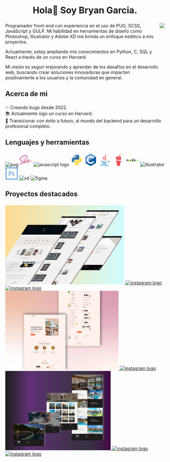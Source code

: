 <h1 align="center">Hola👋 Soy Bryan Garcia.</h1>

###

<img align="right" height="200" src="https://media.tenor.com/b4i7XITEcCIAAAAi/computer-games-computer-game.gif"  />

###

<p align="left">Programador front-end con experiencia en el uso de PUG, SCSS, JavaScript y GULP. Mi habilidad en herramientas de diseño como Photoshop, Illustrator y Adobe XD me brinda un enfoque estético a mis proyectos.

Actualmente, estoy ampliando mis conocimientos en Python, C, SQL y React a través de un curso en Harvard.

Mi visión es seguir mejorando y aprender de los desafíos en el desarrollo web, buscando crear soluciones innovadoras que impacten positivamente a los usuarios y la comunidad en general.</p>

###

<h2 align="left">Acerca de mi</h2>

###

<p align="left">✨ Creando bugs desde 2022.<br>📚 Actualmente sigo un curso en Harvard.<br>🎯 Transicionar con éxito a futuro, al mundo del backend para un desarrollo profesional completo.<br>

###

<h2 align="left">Lenguajes y herramientas</h2>

###

<div>
  <img src="https://cdn.worldvectorlogo.com/logos/pug.svg" alt="pug" width="40" height="40"/>
  <img src="https://raw.githubusercontent.com/devicons/devicon/master/icons/sass/sass-original.svg" alt="sass" width="40" height="40"/> 
  <img src="https://cdn.jsdelivr.net/gh/devicons/devicon/icons/javascript/javascript-original.svg" height="40" alt="javascript logo"/>
  <img src="https://raw.githubusercontent.com/devicons/devicon/master/icons/python/python-original.svg" alt="python" width="40" height="40"/>
  <img src="https://raw.githubusercontent.com/devicons/devicon/master/icons/c/c-original.svg" alt="c" width="40" height="40"/>
  <img src="https://raw.githubusercontent.com/devicons/devicon/master/icons/java/java-original.svg" alt="java" width="40" height="40"/> 
  <img src="https://raw.githubusercontent.com/devicons/devicon/master/icons/gulp/gulp-plain.svg" alt="gulp" width="40" height="40"/>
  <img src="https://raw.githubusercontent.com/devicons/devicon/master/icons/nodejs/nodejs-original-wordmark.svg" alt="nodejs" width="40" height="40"/>
  <img src="https://www.vectorlogo.zone/logos/adobe_illustrator/adobe_illustrator-icon.svg" alt="illustrator" width="40" height="40"/>
  <img src="https://raw.githubusercontent.com/devicons/devicon/master/icons/photoshop/photoshop-line.svg" alt="photoshop" width="40" height="40"/>
  <img src="https://cdn.worldvectorlogo.com/logos/adobe-xd.svg" alt="xd" width="40" height="40"/>  
  <img src="https://www.vectorlogo.zone/logos/figma/figma-icon.svg" alt="figma" width="40" height="40"/>
</div>

###

<h2 align="left">Proyectos destacados</h2>

###

<div align="left" >
  <div>
    <a href='https://www.garcinstal.com' float='right'>
      <img height='250' src="https://raw.githubusercontent.com/bryan56gm/bryan56gm/main/img/preview-garcinstal.jpg" title="Garcinstal Multiservices LTD" target='_blank'/>
    </a>
    <a href='https://www.garcinstal.com'> 
       <img src="https://img.shields.io/static/v1?message=View&label=&color=E4405F&logoColor=white&labelColor=&style=for-the-badge" height="35" alt="instagram logo"/>
    </a>
    <a href='https://bryan56gm.github.io/adobe-prototype'> 
       <img src="https://img.shields.io/static/v1?message=Prototype&label=&color=D14836&logoColor=white&labelColor=&style=for-the-badge" height="35" alt="instagram logo"/>
    </a>
  </div>

  <div>
    <a href='https://girigafusion.com' title='Giriga comida fusión' target='_blank'>
      <img max-width='32%' height='250' src="https://raw.githubusercontent.com/bryan56gm/bryan56gm/main/img/preview-giriga.jpg"/>
    </a>
    <a href='https://girigafusion.com'> 
       <img src="https://img.shields.io/static/v1?message=View&label=&color=E4405F&logoColor=white&labelColor=&style=for-the-badge" height="35" alt="instagram logo"/>
    </a>
  </div>
  
  <div>
    <a href='https://bryan56gm.github.io/risehorizon' title="RiseHorizon" target='_blank'>
      <img max-width='32%' height='250' src="https://raw.githubusercontent.com/bryan56gm/bryan56gm/main/img/preview-risehorizon.png"/>
    </a>
    <a href='https://bryan56gm.github.io/risehorizon'> 
       <img src="https://img.shields.io/static/v1?message=View&label=&color=E4405F&logoColor=white&labelColor=&style=for-the-badge" height="35" alt="instagram logo"/>
    </a>
    <a href='https://github.com/bryan56gm/src-risehorizon'> 
       <img src="https://img.shields.io/static/v1?message=Code&label=&color=9146FF&logoColor=white&labelColor=&style=for-the-badge" height="35" alt="instagram logo"/>
    </a>
  </div>
</div>

###
